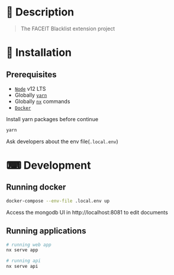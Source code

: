 # 📝 Description

> The FACEIT Blacklist extension project

# 🧰 Installation

## Prerequisites

- [`Node`](https://nodejs.org/en/download) v12 LTS
- Globally [`yarn`](https://yarnpkg.com/cli/install)
- Globally [`nx`](https://nx.dev/latest/node/cli/overview) commands
- [`Docker`](https://docs.docker.com/get-docker)

Install yarn packages before continue

```bash
yarn
```

Ask developers about the env file(`.local.env`)

# ⌨ Development

## Running docker

```bash
docker-compose --env-file .local.env up
```

Access the mongodb UI in http://localhost:8081 to edit documents

## Running applications

```bash
# running web app
nx serve app

# running api
nx serve api
```
